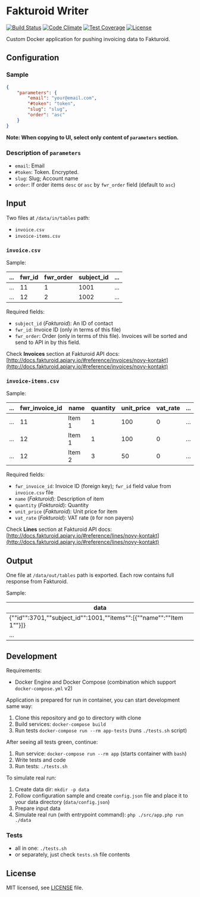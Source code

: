 # Fakturoid Writer

[![Build Status](https://travis-ci.org/keboola/fakturoid-writer.svg?branch=master)](https://travis-ci.org/keboola/fakturoid-writer)
[![Code Climate](https://codeclimate.com/github/keboola/fakturoid-writer/badges/gpa.svg)](https://codeclimate.com/github/keboola/fakturoid-writer)
[![Test Coverage](https://codeclimate.com/github/keboola/fakturoid-writer/badges/coverage.svg)](https://codeclimate.com/github/keboola/fakturoid-writer/coverage)
[![License](https://img.shields.io/badge/license-MIT-blue.svg)](https://github.com/keboola/fakturoid-writer/blob/master/LICENSE.md)

Custom Docker application for pushing invoicing data to Fakturoid.

## Configuration

### Sample

```json
{
    "parameters": {
        "email": "your@email.com",
        "#token": "token",
        "slug": "slug",
        "order": "asc"
    }
}
```
**Note: When copying to UI, select only content of `parameters` section.**

### Description of `parameters`

- `email`: Email
- `#token`: Token. Encrypted.
- `slug`: Slug; Account name
- `order`: If order items `desc` or `asc` by `fwr_order` field (default to `asc`)

## Input

Two files at `/data/in/tables` path:

- `invoice.csv`
- `invoice-items.csv`

### `invoice.csv`

Sample:

|...|fwr_id|fwr_order|subject_id|...|
|---|---|---|---|---|
|...|11|1|1001|...|
|...|12|2|1002|...|

Required fields:

- `subject_id` (*Fakturoid*): An ID of contact
- `fwr_id`: Invoice ID (only in terms of this file)
- `fwr_order`: Order (only in terms of this file). Invoices will be sorted and send to API in by this field.

Check **Invoices** section at Fakturoid API docs:
[http://docs.fakturoid.apiary.io/#reference/invoices/novy-kontakt](http://docs.fakturoid.apiary.io/#reference/invoices/novy-kontakt)

### `invoice-items.csv`

Sample:

|...|fwr_invoice_id|name|quantity|unit_price|vat_rate|...|
|---|---|---|---|---|---|---|
|...|11|Item 1|1|100|0|...|
|...|12|Item 1|1|100|0|...|
|...|12|Item 2|3|50|0|...|

Required fields:

- `fwr_invoice_id`: Invoice ID (foreign key); `fwr_id` field value from `invoice.csv` file
- `name` (*Fakturoid*): Description of item
- `quantity` (*Fakturoid*): Quantity
- `unit_price` (*Fakturoid*): Unit price for item
- `vat_rate` (*Fakturoid*): VAT rate (`0` for non payers)

Check **Lines** section at Fakturoid API docs:
[http://docs.fakturoid.apiary.io/#reference/lines/novy-kontakt](http://docs.fakturoid.apiary.io/#reference/lines/novy-kontakt)

## Output

One file at `/data/out/tables` path is exported. Each row contains full response from Fakturoid.

Sample:

|data|
|---|
|{""id"":3701,""subject_id"":1001,""items"":[{""name"":""Item 1""}]}|
|...|

## Development

Requirements:

- Docker Engine and Docker Compose (combination which support `docker-compose.yml` v2)

Application is prepared for run in container, you can start development same way:

1. Clone this repository and go to directory with clone
2. Build services: `docker-compose build`
3. Run tests `docker-compose run --rm app-tests` (runs `./tests.sh` script)

After seeing all tests green, continue:

1. Run service: `docker-compose run --rm app` (starts container with `bash`)
2. Write tests and code
3. Run tests: `./tests.sh`

To simulate real run:

1. Create data dir: `mkdir -p data`
2. Follow configuration sample and create `config.json` file and place it to your data directory (`data/config.json`)
3. Prepare input data
4. Simulate real run (with entrypoint command): `php ./src/app.php run ./data`

### Tests

- all in one: `./tests.sh`
- or separately, just check `tests.sh` file contents

## License

MIT licensed, see [LICENSE](./LICENSE) file.
